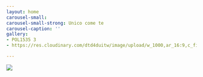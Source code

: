 ```yaml
---
layout: home
carousel-small: 
carousel-small-strong: Unico come te
carousel-caption: ''
gallery:
- POL1535 3
- https://res.cloudinary.com/dtd4duitw/image/upload/w_1000,ar_16:9,c_fill,g_auto,e_sharpen/v1567253002/viterbo/70215721_1441918852613190_8315255086775271424_o.jpg

---
```

![](/v1602261710/IMG-20200921-WA0082_cjl2js.jpg)